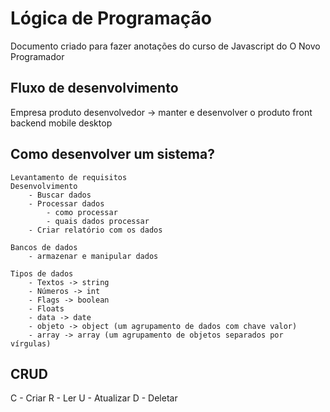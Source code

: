 # Lógica de Programação
Documento criado para fazer anotações do curso de Javascript do O Novo Programador

## Fluxo de desenvolvimento
Empresa
    produto
        desenvolvedor -> manter e desenvolver o produto
        front
        backend
        mobile
        desktop

## Como desenvolver um sistema?
    Levantamento de requisitos
    Desenvolvimento
        - Buscar dados
        - Processar dados
            - como processar
            - quais dados processar
        - Criar relatório com os dados

    Bancos de dados
        - armazenar e manipular dados
    
    Tipos de dados
        - Textos -> string
        - Números -> int
        - Flags -> boolean
        - Floats
        - data -> date
        - objeto -> object (um agrupamento de dados com chave valor)
        - array -> array (um agrupamento de objetos separados por vírgulas)
    
## CRUD
C - Criar
R - Ler
U - Atualizar
D - Deletar
